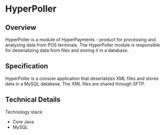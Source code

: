 # HyperPoller

## Overview
HyperPoller is a module of HyperPayments - product for processing and analyzing data from POS terminals. The HyperPoller module is responsible for deserializing data from files and storing it in a database.

## Specification
HyperPoller is a console application that deserializes XML files and stores data in a MySQL database. The XML files are shared through SFTP.

## Technical Details
Technology stack:
- Core Java
- MySQL
